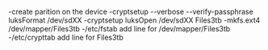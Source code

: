 
-create parition on the device
-cryptsetup --verbose --verify-passphrase luksFormat /dev/sdXX
-cryptsetup luksOpen /dev/sdXX Files3tb
-mkfs.ext4 /dev/mapper/Files3tb
-/etc/fstab add line for /dev/mapper/Files3tb
-/etc/crypttab add line for Files3tb


